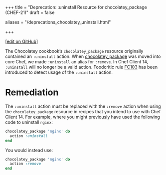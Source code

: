 +++
title = "Deprecation: :uninstall Resource for chocolatey_package (CHEF-21)"
draft = false

aliases = "/deprecations_chocolatey_uninstall.html"


  
    
    
    
    
+++    

[\[edit on GitHub\]](https://github.com/chef/chef-web-docs/blob/master/content/deprecations_chocolatey_uninstall.md)

<meta name="robots" content="noindex">

The Chocolatey cookbook’s `chocolatey_package` resource originally
contained an `:uninstall` action. When
[chocolatey_package](/resource_chocolatey_package/) was moved into
core Chef, we made `:uninstall` an alias for `:remove`. In Chef Client
14, `:uninstall` will no longer be a valid action. Foodcritic rule
[FC103](http://www.foodcritic.io/#FC103) has been introduced to detect
usage of the `:uninstall` action.

Remediation
===========

The `:uninstall` action must be replaced with the `:remove` action when
using the `chocolatey_package` resource in recipes that you intend to
use with Chef Client 14. For example, where you might previously have
used the following code to uninstall `nginx`:

``` ruby
chocolatey_package 'nginx' do
  action :uninstall
end
```

You would instead use:

``` ruby
chocolatey_package 'nginx' do
  action :remove
end
```
